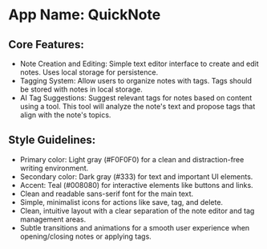 # **App Name**: QuickNote

## Core Features:

- Note Creation and Editing: Simple text editor interface to create and edit notes. Uses local storage for persistence.
- Tagging System: Allow users to organize notes with tags. Tags should be stored with notes in local storage.
- AI Tag Suggestions: Suggest relevant tags for notes based on content using a tool. This tool will analyze the note's text and propose tags that align with the note's topics.

## Style Guidelines:

- Primary color: Light gray (#F0F0F0) for a clean and distraction-free writing environment.
- Secondary color: Dark gray (#333) for text and important UI elements.
- Accent: Teal (#008080) for interactive elements like buttons and links.
- Clean and readable sans-serif font for the main text.
- Simple, minimalist icons for actions like save, tag, and delete.
- Clean, intuitive layout with a clear separation of the note editor and tag management areas.
- Subtle transitions and animations for a smooth user experience when opening/closing notes or applying tags.